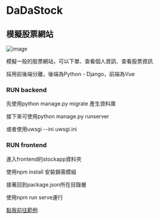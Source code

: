# DaDaStock

## 模擬股票網站

![image](https://user-images.githubusercontent.com/47053728/156542264-00cd092e-2328-4ad2-b0dc-7df746b17fae.png)


<p>模擬一般的股票網站，可以下單、查看個人資訊、查看股票資訊</p>

<p>採用前後端分離，後端為Python - Django，前端為Vue</p>

### RUN backend

<p>先使用python manage.py migrate 產生資料庫</p>

<p>接下來可使用python manage.py runserver</p>

<p>或者使用uwsgi --ini uwsgi.ini</p>


### RUN frontend

<p>進入frontend的stockapp資料夾</p>

<p>使用npm install 安裝鎖需模組</p>

<p>接著回到package.json所在目錄層</p>

<p>使用npm run serve運行</p>

<a href="http://crystaltechzone.in:8097/stockapp/#">點我前往範例</a>

